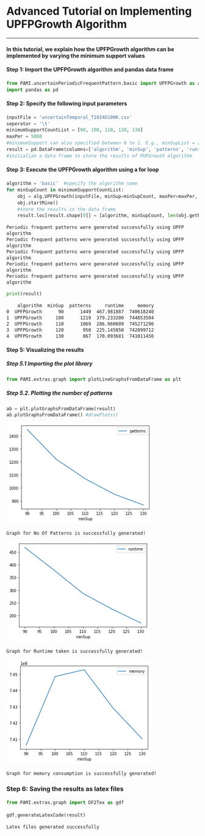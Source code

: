 # Advanced Tutorial on Implementing UPFPGrowth Algorithm

***

#### In this tutorial, we explain how the UPFPGrowth algorithm  can be implemented by varying the minimum support values

#### Step 1: Import the UPFPGrowth algorithm and pandas data frame


```python
from PAMI.uncertainPeriodicFrequentPattern.basic import UPFPGrowth as alg
import pandas as pd
```

#### Step 2: Specify the following input parameters


```python
inputFile = 'uncertainTemporal_T10I4D100K.csv'
seperator = '\t'
minimumSupportCountList = [90, 100, 110, 120, 130] 
maxPer = 5000
#minimumSupport can also specified between 0 to 1. E.g., minSupList = [0.005, 0.006, 0.007, 0.008, 0.009]
result = pd.DataFrame(columns=['algorithm', 'minSup', 'patterns', 'runtime', 'memory']) 
#initialize a data frame to store the results of PUFGrowth algorithm
```

#### Step 3: Execute the UPFPGrowth algorithm using a for loop


```python
algorithm = 'basic'  #specify the algorithm name
for minSupCount in minimumSupportCountList:
    obj = alg.UPFPGrowth(inputFile, minSup=minSupCount, maxPer=maxPer, sep=seperator)
    obj.startMine()
    #store the results in the data frame
    result.loc[result.shape[0]] = [algorithm, minSupCount, len(obj.getPatterns()), obj.getRuntime(), obj.getMemoryRSS()]

```

    Periodic frequent patterns were generated successfully using UPFP algorithm
    Periodic frequent patterns were generated successfully using UPFP algorithm
    Periodic frequent patterns were generated successfully using UPFP algorithm
    Periodic frequent patterns were generated successfully using UPFP algorithm
    Periodic frequent patterns were generated successfully using UPFP algorithm



```python
print(result)
```

        algorithm  minSup  patterns     runtime     memory
    0  UPFPGrowth      90      1449  467.981887  740618240
    1  UPFPGrowth     100      1219  379.233200  744853504
    2  UPFPGrowth     110      1069  286.960609  745271296
    3  UPFPGrowth     120       950  225.145050  742899712
    4  UPFPGrowth     130       867  170.093681  741011456


#### Step 5: Visualizing the results

##### Step 5.1 Importing the plot library


```python
from PAMI.extras.graph import plotLineGraphsFromDataFrame as plt
```

##### Step 5.2. Plotting the number of patterns


```python
ab = plt.plotGraphsFromDataFrame(result)
ab.plotGraphsFromDataFrame() #drawPlots()
```


    
![png](output_14_0.png)
    


    Graph for No Of Patterns is successfully generated!



    
![png](output_14_2.png)
    


    Graph for Runtime taken is successfully generated!



    
![png](output_14_4.png)
    


    Graph for memory consumption is successfully generated!


### Step 6: Saving the results as latex files

```python
from PAMI.extras.graph import DF2Tex as gdf

gdf.generateLatexCode(result)
```

    Latex files generated successfully



```python

```
